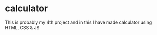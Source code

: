 # calculator
This is probably my 4th project and in this I have made calculator using HTML, CSS &amp; JS
